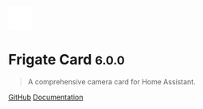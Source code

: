 ![logo](images/icons/frigate.svg)

# Frigate Card <small>6.0.0</small>

> A comprehensive camera card for Home Assistant.

[GitHub](https://github.com/dermotduffy/frigate-hass-card/)
[Documentation](README.md)
